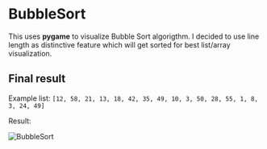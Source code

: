 # BubbleSort

This uses **pygame** to visualize Bubble Sort algorigthm.
I decided to use line length as distinctive feature which will get sorted for best list/array visualization.

## Final result

Example list: `[12, 58, 21, 13, 18, 42, 35, 49, 10, 3, 50, 28, 55, 1, 8, 3, 24, 49]`

Result: 

![BubbleSort](https://user-images.githubusercontent.com/20902250/85558245-da8f6880-b628-11ea-875f-0e7c8497d863.gif)
